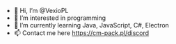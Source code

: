 - 👋 Hi, I’m @VexioPL
- 👀 I’m interested in programming
- 🌱 I’m currently learning Java, JavaScript, C#, Electron
- 📫 Contact me here https://cm-pack.pl/discord

<!---
VexioPL/VexioPL is a ✨ special ✨ repository because its `README.md` (this file) appears on your GitHub profile.
You can click the Preview link to take a look at your changes.
--->
